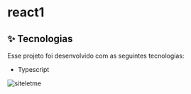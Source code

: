 # react1
## ✨ Tecnologias

Esse projeto foi desenvolvido com as seguintes tecnologias:
- Typescript


![siteletme](https://user-images.githubusercontent.com/67985114/170130729-50d3ecaa-ddb9-41f9-b29b-e81b1c6ce98d.png)
